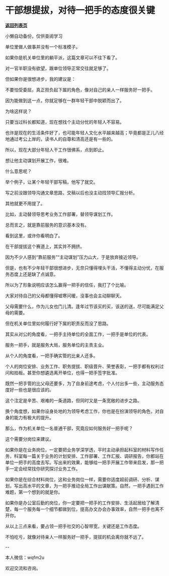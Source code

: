 # 干部想提拔，对待一把手的态度很关键

[**返回列表页**](/gzh/费曼的小茶馆)

小懒自动备份，仅供查阅学习

单位里做人做事并没有一个标准模子。

如果你是机关单位里的躺平派，这篇文章可以不往下看了。

对一官半职没有欲望，跟单位领导正常交往就足够了。

但如果你是很想进步，我的建议是：

不要怕受委屈，真正担负起下属的角色，像对自己的亲人一样服务好一把手。

因为能做到这一点，你就足够在一群年轻干部中脱颖而出了。

为啥这样说？

只要当过科长都知道，现在想找个主动分忧的年轻人不容易。

也许是现在的生活条件好了，也可能年轻人文化水平越来越高；毕竟都是正儿八经地通过考公上岸的，读书人的自尊和清高还是有一些的。

所以，现在大部分年轻人干工作很佛系，点到即止。

想让他主动谋划开展工作，很难。

什么意思呢？

举个例子，让某个年轻干部写稿，他写了就交。

写之前没跟领导沟通文章思路，交稿以后也没主动找领导汇报分析。

其他就更不用提了。

比如，主动替领导思考业务工作部署，替领导谋划工作。

总而言之，就是靠前服务的意识基本没有。

看到这里，或许你看明白了。

在干部提拔这个赛道上，其实并不拥挤。

因为不少人感到“靠前服务”“主动谋划”压力山大，于是放弃接近领导。

但是，也有不少年轻干部很想进步，无奈只懂得埋头干活，不懂得主动分忧，在服务态度上还是缺了点诚意。

所以为了形象说明应该怎么赢得一把手的信任，我打了个比喻。

大家对待自己的父母都懂得嘘寒问暖，没事也会主动聊聊天。

父母需要什么，作为儿女也门儿清。逢年过节该买的买，该送的送，尽可能满足父母的需要。

但在机关单位里如何履行好下属的职责反而没了思路。

其实从对公的角度看，一把手主持单位的全面工作，一把手是单位的代表。

服务一把手，就是服务大局，服务单位的主责主业。

从个人的角度看，一把手确实管的比亲人还多。

个人的岗位安排、业务工作、职务提拔、职级晋升、荣誉表彰，一把手都有权利过问和拍板。甚至你想遴选离开单位，也得一把手签字批准。

既然一把手管的比父母还要多，为了自身前途考虑，个人付出多一些，主动服务态度好一些也是很应该的。

这个注定是辛苦、艰难的一条道路，但同时又是一条宽敞的进步之路。

换个角度想，如果你设身处地的为领导考虑工作，你也是在扮演领导的角色，对自身的能力有极大的提升。

那么，作为机关单位一名普通干部，究竟应如何服务好一把手呢？

这个需要分岗位来建议。

如果你是在业务岗位，一定要把业务学深学透，平时主动承担起科室的材料写作任务，科室每一篇关于业务的计划安排、工作部署、工作汇报、调研报告，你都站在单位一把手的高度去写。写出来的效果，能够给一把手开展工作带来启发，那一把手一定会经常找你研究探讨业务工作。

如果你是在综合材料岗位，这和业务岗位一样，需要你适度超前调研、分析、谋划，写出高水平的文章，为一把手推动全局工作出谋献策。自然，一把手遇到工作难题，第一个想到的就是你。  

如果你是办公室后勤的岗位，你一定要把一把手的工作安排、生活起居给了解清楚，每一个服务每一个细节都做到位，提高办文办会办事效率，自然一把手也离不开你。

从以上三点来看，要占领一把手社交的心智带宽，关键还是工作态度。

不怕吃亏，就像对待亲人一样服务好一把手，提拔的机会离你就不远了。

\--  

本人微信：wqfm2u

欢迎交流和咨询。  

